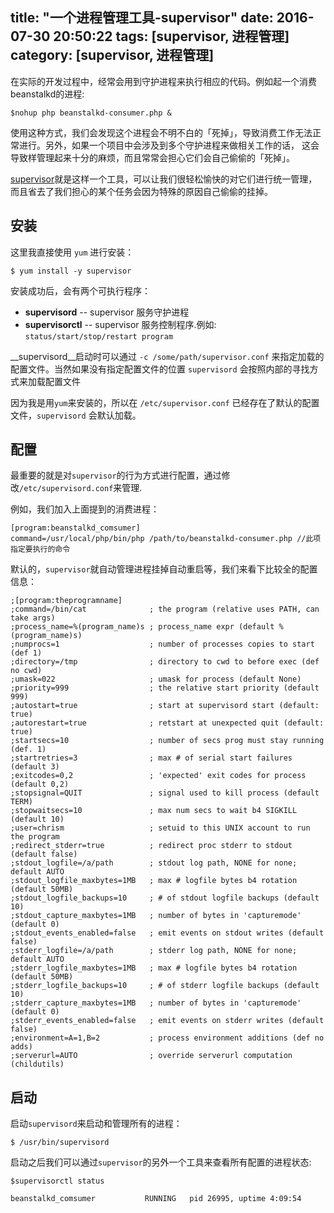 title: "一个进程管理工具-supervisor"
date: 2016-07-30 20:50:22
tags: [supervisor, 进程管理]
category: [supervisor, 进程管理]
-------

在实际的开发过程中，经常会用到守护进程来执行相应的代码。例如起一个消费beanstalkd的进程:

```
$nohup php beanstalkd-consumer.php &
```

使用这种方式，我们会发现这个进程会不明不白的「死掉」，导致消费工作无法正常进行。另外，如果一个项目中会涉及到多个守护进程来做相关工作的话，
这会导致样管理起来十分的麻烦，而且常常会担心它们会自己偷偷的「死掉」。

[supervisor](http://supervisord.org)就是这样一个工具，可以让我们很轻松愉快的对它们进行统一管理，而且省去了我们担心的某个任务会因为特殊的原因自己偷偷的挂掉。

## 安装

这里我直接使用 `yum` 进行安装：

```
$ yum install -y supervisor
```

安装成功后，会有两个可执行程序：

* __supervisord__	-- supervisor 服务守护进程
* __supervisorctl__ -- supervisor 服务控制程序.例如: `status/start/stop/restart program`

__supervisord__启动时可以通过 `-c /some/path/supervisor.conf` 来指定加载的配置文件。当然如果没有指定配置文件的位置 `supervisord` 会按照内部的寻找方式来加载配置文件

因为我是用`yum`来安装的，所以在 `/etc/supervisor.conf` 已经存在了默认的配置文件，`supervisord` 会默认加载。

## 配置

最重要的就是对`supervisor`的行为方式进行配置，通过修改`/etc/supervisord.conf`来管理.

例如，我们加入上面提到的消费进程：

```
[program:beanstalkd_comsumer]
command=/usr/local/php/bin/php /path/to/beanstalkd-consumer.php //此项指定要执行的命令
```

默认的，`supervisor`就自动管理进程挂掉自动重启等，我们来看下比较全的配置信息：

```
;[program:theprogramname]
;command=/bin/cat              ; the program (relative uses PATH, can take args)
;process_name=%(program_name)s ; process_name expr (default %(program_name)s)
;numprocs=1                    ; number of processes copies to start (def 1)
;directory=/tmp                ; directory to cwd to before exec (def no cwd)
;umask=022                     ; umask for process (default None)
;priority=999                  ; the relative start priority (default 999)
;autostart=true                ; start at supervisord start (default: true)
;autorestart=true              ; retstart at unexpected quit (default: true)
;startsecs=10                  ; number of secs prog must stay running (def. 1)
;startretries=3                ; max # of serial start failures (default 3)
;exitcodes=0,2                 ; 'expected' exit codes for process (default 0,2)
;stopsignal=QUIT               ; signal used to kill process (default TERM)
;stopwaitsecs=10               ; max num secs to wait b4 SIGKILL (default 10)
;user=chrism                   ; setuid to this UNIX account to run the program
;redirect_stderr=true          ; redirect proc stderr to stdout (default false)
;stdout_logfile=/a/path        ; stdout log path, NONE for none; default AUTO
;stdout_logfile_maxbytes=1MB   ; max # logfile bytes b4 rotation (default 50MB)
;stdout_logfile_backups=10     ; # of stdout logfile backups (default 10)
;stdout_capture_maxbytes=1MB   ; number of bytes in 'capturemode' (default 0)
;stdout_events_enabled=false   ; emit events on stdout writes (default false)
;stderr_logfile=/a/path        ; stderr log path, NONE for none; default AUTO
;stderr_logfile_maxbytes=1MB   ; max # logfile bytes b4 rotation (default 50MB)
;stderr_logfile_backups=10     ; # of stderr logfile backups (default 10)
;stderr_capture_maxbytes=1MB   ; number of bytes in 'capturemode' (default 0)
;stderr_events_enabled=false   ; emit events on stderr writes (default false)
;environment=A=1,B=2           ; process environment additions (def no adds)
;serverurl=AUTO                ; override serverurl computation (childutils)
```

## 启动

启动`supervisord`来启动和管理所有的进程：

```
$ /usr/bin/supervisord
```

启动之后我们可以通过`supervisor`的另外一个工具来查看所有配置的进程状态:

```
$supervisorctl status
```

```
beanstalkd_comsumer           RUNNING   pid 26995, uptime 4:09:54
```
